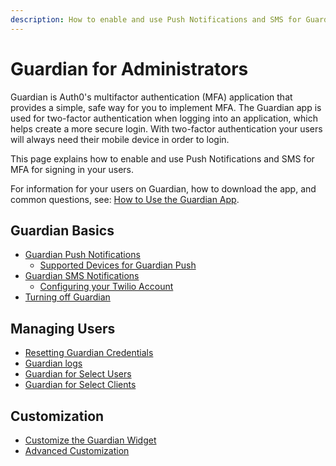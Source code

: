 ```yaml
---
description: How to enable and use Push Notifications and SMS for Guardian MFA.
---
```


# Guardian for Administrators 

Guardian is Auth0's multifactor authentication (MFA) application that provides a simple, safe way for you to implement MFA. The Guardian app is used for two-factor authentication when logging into an application, which helps create a more secure login.  With two-factor authentication your users will always need their mobile device in order to login.

This page explains how to enable and use Push Notifications and SMS for MFA for signing in your users.

For information for your users on Guardian, how to download the app, and common questions, see: [How to Use the Guardian App](/multifactor-authentication/guardian/user-guide).

## Guardian Basics
* [Guardian Push Notifications](/multifactor-authentication/administrator/push-notifications)
  * [Supported Devices for Guardian Push](/multifactor-authentication/administrator/push-supported-devices)
* [Guardian SMS Notifications](/multifactor-authentication/administrator/sms-notifications)
  * [Configuring your Twilio Account](/multifactor-authentication/administrator/twilio-configuration)
* [Turning off Guardian](/multifactor-authentication/administrator/disabling-mfa)

## Managing Users
* [Resetting Guardian Credentials](/multifactor-authentication/administrator/reset-user)
* [Guardian logs](/multifactor-authentication/administrator/guardian-logs)
* [Guardian for Select Users](/multifactor-authentication/administrator/guardian-for-select-users)
* [Guardian for Select Clients](/multifactor-authentication/administrator/guardian-for-select-clients)

## Customization
* [Customize the Guardian Widget](/multifactor-authentication/administrator/customizing-widget)
* [Advanced Customization](/multifactor-authentication/administrator/customizing-widget)
